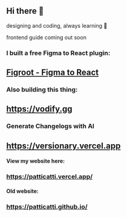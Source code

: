 ## Hi there 👋
designing and coding, always learning 🌱

frontend guide coming out soon 

### I built a free Figma to React plugin:
## [Figroot - Figma to React](https://www.figma.com/community/plugin/1486825259782611959/figma-to-react-by-figroot)

### Also building this thing:
## https://vodify.gg

### Generate Changelogs with AI
## https://versionary.vercel.app

#### View my website here: 
### https://patticatti.vercel.app/

#### Old website:
### https://patticatti.github.io/

<!--
**Patticatti/Patticatti** is a ✨ _special_ ✨ repository because its `README.md` (this file) appears on your GitHub profile.

Here are some ideas to get you started:

- 🔭 I’m currently working on ...
- 🌱 I’m currently learning ...
- 👯 I’m looking to collaborate on ...
- 🤔 I’m looking for help with ...
- 💬 Ask me about ...
- 📫 How to reach me: ...
- 😄 Pronouns: ...
- ⚡ Fun fact: ...
-->
